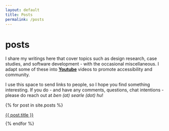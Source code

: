 ```yaml
---
layout: default
title: Posts
permalink: /posts
---
```


# posts

I share my writings here that cover topics such as design research, case studies, and software development - with the occasional miscellaneous. I adapt some of these into [**Youtube**](https://www.youtube.com/@Benjibo) videos to promote accessibility and community. 

I use this space to send links to people, so I hope you find something interesting. If you do - and have any comments, questions, chat intentions - please do reach out at *ben (at) searle (dot) hu*! 

<!-- <div style="display: flex; flex-wrap: wrap;"> -->
{% for post in site.posts %}
  <div style="padding-bottom:10px; ">
    <a href="{{ post.url | relative_url }}">{{ post.title }}</a>
  </div>
{% endfor %}
<!-- </div> -->



<!-- <span>{{ post.date | date: "%Y.%m.%d" }}</span>  -->
